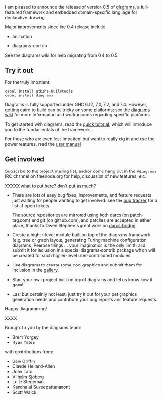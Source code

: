 I am pleased to announce the release of version 0.5 of
[diagrams](http://projects.haskell.org/diagrams), a full-featured
framework and embedded domain-specific language for declarative
drawing.

Major improvements since the 0.4 release include

* animation

* diagrams-contrib

See the
[diagrams wiki](http://www.haskell.org/haskellwiki/Diagrams/Migrate0.5)
for help migrating from 0.4 to 0.5.

Try it out
----------

For the truly impatient:

    cabal install gtk2hs-buildtools
    cabal install diagrams

Diagrams is fully supported under GHC 6.12, 7.0, 7.2, and 7.4.
However, getting cairo to build can be tricky on some platforms; see
the [diagrams wiki](http://www.haskell.org/haskellwiki/Diagrams) for
more information and workarounds regarding specific platforms.  

To get started with diagrams, read the
[quick tutorial](http://projects.haskell.org/diagrams/tutorial/DiagramsTutorial.html),
which will introduce you to the fundamentals of the framework.

For those who are even less impatient but want to really dig in and
use the power features, read the
[user manual](http://projects.haskell.org/manual/diagrams-manual.html).

Get involved
------------

Subscribe to the
[project mailing list](http://groups.google.com/group/diagrams-discuss),
and/or come hang out in the `#diagrams` IRC channel on freenode.org
for help, discussion of new features, etc.

XXXXX  what to put here?  don't put as much?

* There are lots of easy bug fixes, improvements, and feature requests
  just waiting for people wanting to get involved: see the
  [bug tracker](http://code.google.com/p/diagrams/issues/list) for a
  list of open tickets.

  The source repositories are mirrored using both darcs (on
  patch-tag.com) and git (on github.com), and patches are accepted in
  either place, thanks to Owen Stephen's great work on
  [darcs-bridge](http://wiki.darcs.net/DarcsBridgeUsage).

* Create a higher-level module built on top of the diagrams framework
  (e.g. tree or graph layout, generating Turing machine configuration
  diagrams, Penrose tilings ... your imagination is the only limit!)
  and submit it for inclusion in a special diagrams-contrib package
  which will be created for such higher-level user-contributed modules.

* Use diagrams to create some cool graphics and submit them for
  inclusion in the [gallery](http://projects.haskell.org/diagrams/gallery.html).

* Start your own project built on top of diagrams and let us know how
  it goes!

* Last but certainly not least, just try it out for your pet graphics
  generation needs and contribute your bug reports and feature
  requests.


Happy diagramming!

XXXX


Brought to you by the diagrams team:

* Brent Yorgey
* Ryan Yates

with contributions from:

* Sam Griffin
* Claude Heiland-Allen
* John Lato
* Vilhelm Sjöberg
* Luite Stegeman
* Kanchalai Suveepattananont
* Scott Walck

